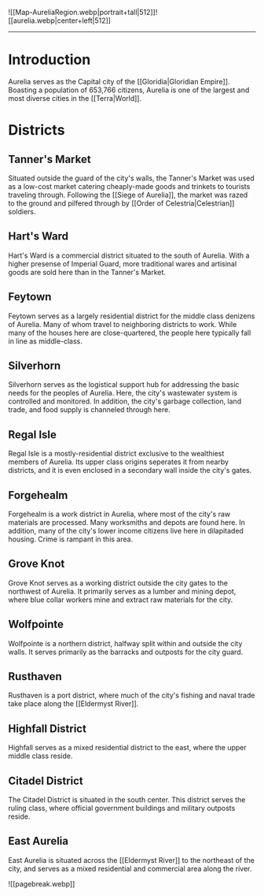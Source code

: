 ![[Map-AureliaRegion.webp|portrait+tall|512]]![[aurelia.webp|center+left|512]]

-------------------------------------------
# Introduction
Aurelia serves as the Capital city of the [[Gloridia|Gloridian Empire]]. Boasting a population of 653,766 citizens, Aurelia is one of the largest and most diverse cities in the [[Terra|World]].
# Districts
## Tanner's Market
Situated outside the guard of the city's walls, the Tanner's Market was used as a low-cost market catering cheaply-made goods and trinkets to tourists traveling through. Following the [[Siege of Aurelia]], the market was razed to the ground and pilfered through by [[Order of Celestria|Celestrian]] soldiers.
## Hart's Ward
Hart's Ward is a commercial district situated to the south of Aurelia. With a higher presense of Imperial Guard, more traditional wares and artisinal goods are sold here than in the Tanner's Market.
## Feytown
Feytown serves as a largely residential district for the middle class denizens of Aurelia. Many of whom travel to neighboring districts to work. While many of the houses here are close-quartered, the people here typically fall in line as middle-class.
## Silverhorn
Silverhorn serves as the logistical support hub for addressing the basic needs for the peoples of Aurelia. Here, the city's wastewater system is controlled and monitored. In addition, the city's garbage collection, land trade, and food supply is channeled through here.
## Regal Isle
Regal Isle is a mostly-residential district exclusive to the wealthiest members of Aurelia. Its upper class origins seperates it from nearby districts, and it is even enclosed in a secondary wall inside the city's gates.
## Forgehealm
Forgehealm is a work district in Aurelia, where most of the city's raw materials are processed. Many worksmiths and depots are found here. In addition, many of the city's lower income citizens live here in dilapitaded housing. Crime is rampant in this area.
## Grove Knot
Grove Knot serves as a working district outside the city gates to the northwest of Aurelia. It primarily serves as a lumber and mining depot, where blue collar workers mine and extract raw materials for the city.
## Wolfpointe
Wolfpointe is a northern district, halfway split within and outside the city walls. It serves primarily as the barracks and outposts for the city guard.
## Rusthaven
Rusthaven is a port district, where much of the city's fishing and naval trade take place along the [[Eldermyst River]].
## Highfall District
Highfall serves as a mixed residential district to the east, where the upper middle class reside.
## Citadel District
The Citadel District is situated in the south center. This district serves the ruling class, where official government buildings and military outposts reside.
## East Aurelia
East Aurelia is situated across the [[Eldermyst River]] to the northeast of the city, and serves as a mixed residential and commercial area along the river.

![[pagebreak.webp]]